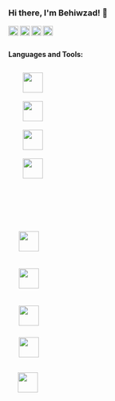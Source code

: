 ### Hi there, I'm Behiwzad! 👋
<a href="https://codesandbox.io/u/anuraghazra">
  <img align="left" alt="Anurag Hazra | CodeSandbox" width="20px" src="https://image.flaticon.com/icons/png/512/174/174855.png" />
</a>
<a href="https://codesandbox.io/u/anuraghazra">
  <img align="left" alt="Anurag Hazra | CodeSandbox" width="20px" src="https://image.flaticon.com/icons/png/512/174/174876.png" />
</a>
<a href="https://codesandbox.io/u/anuraghazra">
  <img align="left" alt="Anurag Hazra | CodeSandbox" width="20px" src="https://image.flaticon.com/icons/png/512/174/174872.png" />
</a>
<a href="https://codesandbox.io/u/anuraghazra">
  <img align="left" alt="Anurag Hazra | CodeSandbox" width="20px" src="https://image.flaticon.com/icons/png/512/174/174857.png" />
</a>

<br />
<br />


**Languages and Tools:**  

<div>
  
  <code>
    <img height="40" width="40" src="https://img.icons8.com/color/48/000000/java-coffee-cup-logo--v1.png">
  </code>

  <code>
    <img height="40" width="40" src="https://img.icons8.com/color/48/000000/spring-logo.png">
  </code>

  <code>
    <img height="40" width="40" src="https://img.icons8.com/color/48/000000/intellij-idea.png">
  </code>
  
  <code>
    <img height="40" width="40" src="https://img.icons8.com/color/48/000000/react-native.png">
    <code/>
  
 <div/>

  <div>
  
  <code>
    <img height="40" width="40" src="https://img.icons8.com/color/48/000000/html-5--v1.png">
  </code>

  <code>
    <img height="40" width="40" src="https://img.icons8.com/color/48/000000/css3.png">
  </code>
  
  <code>
    <img height="40" width="40" src="https://img.icons8.com/color/48/000000/javascript--v1.png">
  </code>
    <code>
    <img height="40" width="40" src="https://img.icons8.com/color/48/000000/react-native.png">
    <code/>
    
    
   <code>
     <img height="40" width="40" src="https://img.icons8.com/color/48/000000/visual-studio-code-2019.png"/>
     <code/>
  
 <div/>
    

